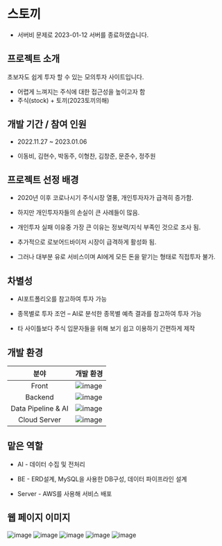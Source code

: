 # 스토끼
- 서버비 문제로 2023-01-12 서버를 종료하였습니다.

## 프로젝트 소개

초보자도 쉽게 투자 할 수 있는 모의투자 사이트입니다.
- 어렵게 느껴지는 주식에 대한 접근성을 높이고자 함
- 주식(stock) + 토끼(2023토끼의해)

## 개발 기간 / 참여 인원
- 2022.11.27 ~ 2023.01.06

- 이동비, 김현수, 박동주, 이형찬, 김창준, 문준수, 정주원

## 프로젝트 선정 배경
- 2020년 이후 코로나시기 주식시장 열풍, 개인투자자가 급격히 증가함.

- 하지만 개인투자자들의 손실이 큰 사례들이 많음.

- 개인투자 실패 이유중 가장 큰 이유는 정보력/지식 부족인 것으로 조사 됨.

- 추가적으로 로보어드바이저 시장이 급격하게 활성화 됨.

- 그러나 대부분 유로 서비스이며 AI에게 모든 돈을 맡기는 형태로 직접투자 불가.

## 차별성
- AI포트폴리오를 참고하여 투자 가능

- 종목별로 투자 조언 – AI로 분석한 종목별 예측 결과를 참고하여 투자 가능

- 타 사이틀보다 주식 입문자들을 위해 보기 쉽고 이용하기 간편하게 제작

## 개발 환경
|분야|개발 환경|
|:---:|---|
|Front|![image](https://user-images.githubusercontent.com/97291618/215204783-2b8f1439-583d-4851-8c1f-d1dec816ffb5.png)|
|Backend|![image](https://user-images.githubusercontent.com/97291618/215204451-0bba626b-7d38-4a3c-be6f-0ba14fa9dc57.png)|
|Data Pipeline & AI|![image](https://user-images.githubusercontent.com/97291618/215204570-4f256419-e402-4750-b0d9-43728bc95329.png)|
|Cloud Server|![image](https://user-images.githubusercontent.com/97291618/215204630-78d0d97f-e878-44e6-a482-fe404d977745.png)|

## 맡은 역할
- AI - 데이터 수집 및 전처리

- BE - ERD설계, MySQL을 사용한 DB구성, 데이터 파이프라인 설계

- Server - AWS를 사용해 서비스 배포

## 웹 페이지 이미지
![image](https://user-images.githubusercontent.com/97291618/216814445-8be3cc2e-c8c6-4339-b8cb-1534f998e93e.png)
![image](https://user-images.githubusercontent.com/97291618/216814459-6cb18aed-bc54-4d9e-a72b-70814ca29f78.png)
![image](https://user-images.githubusercontent.com/97291618/216814496-883dfbc3-ae3a-4c34-816f-21e715e3db00.png)
![image](https://user-images.githubusercontent.com/97291618/216814509-5c6d45d8-6c94-443d-9715-7d8d6563b700.png)
![image](https://user-images.githubusercontent.com/97291618/216814553-c2874f7c-38ea-4656-ab45-337e20b49328.png)


